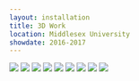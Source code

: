 ```yaml
---
layout: installation
title: 3D Work
location: Middlesex University
showdate: 2016-2017
---
```


<img src="{{site.baseurl}}/images/installations/3dwork/JRB 3D 1.jpg" class="full-width">

<img src="{{site.baseurl}}/images/installations/3dwork/JRB 3D 2.jpg" class="full-width">
 
<img src="{{site.baseurl}}/images/installations/3dwork/JRB 3D 3.png" class="full-width">

<img src="{{site.baseurl}}/images/installations/3dwork/JRB 3D 4.png" class="full-width">

<img src="{{site.baseurl}}/images/installations/3dwork/JRB 3D 5.jpg" class="full-width">

<img src="{{site.baseurl}}/images/installations/3dwork/JRB 3D 6.jpg" class="full-width">

<img src="{{site.baseurl}}/images/installations/3dwork/JRB 3D 7.png" class="full-width">

<img src="{{site.baseurl}}/images/installations/3dwork/JRB 3D 8.png" class="full-width">

<img src="{{site.baseurl}}/images/installations/3dwork/JRB 3D 9.jpg" class="full-width">